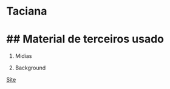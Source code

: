 

# Taciana

# ## Material de terceiros usado
1. Midias

2. Background 

[Site](https://tacianacavalcanti.github.io/)
